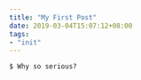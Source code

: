 ```yaml
---
title: "My First Post"
date: 2019-03-04T15:07:12+08:00
tags:
- "init"
---
```


```
$ Why so serious?
```
